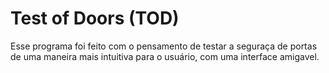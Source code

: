 # Test of Doors (TOD)

Esse programa foi feito com o pensamento de testar a seguraça de portas de uma maneira mais intuitiva para o usuário, com uma interface amigavel.
